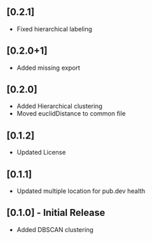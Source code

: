 ## [0.2.1]
- Fixed hierarchical labeling

## [0.2.0+1]
- Added missing export

## [0.2.0]
- Added Hierarchical clustering
- Moved euclidDistance to common file

## [0.1.2]
- Updated License

## [0.1.1]
- Updated multiple location for pub.dev health

## [0.1.0] - Initial Release
- Added DBSCAN clustering
